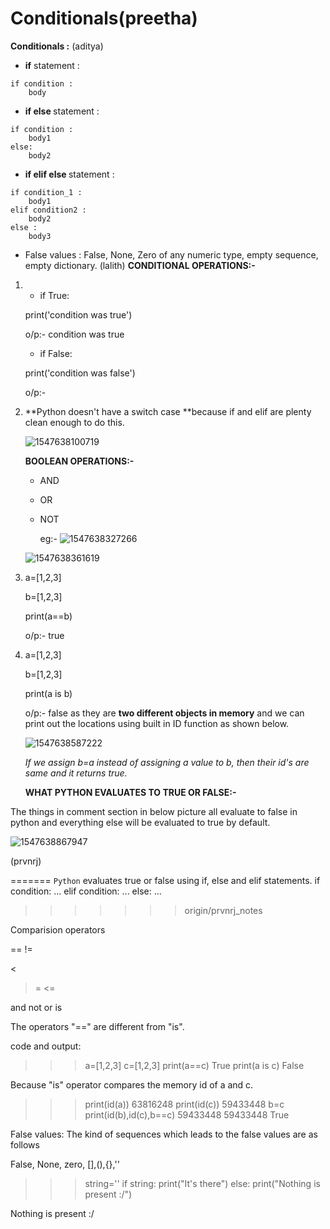 
# Conditionals(preetha)

**Conditionals :** (aditya)

* <b>if</b> statement :

```python3
if condition :
	body
```

* <b> if else </b> statement :

```python3
if condition :
	body1
else:
	body2
```

* <b> if elif else </b> statement :

```python3
if condition_1 :
	body1
elif condition2 :
	body2
else :
	body3
```

* False values : False, None, Zero of any numeric type, empty sequence, empty dictionary.
(lalith)
**CONDITIONAL OPERATIONS:-**

1. - if True:

   print('condition was true')

   o/p:- condition was true

   - if False:

   print('condition was false')

   o/p:-

2. **Python doesn't have a switch case **because if and elif are plenty clean enough to do this.

   ![1547638100719](https://github.com/adityakuppa26/Python-Notes/blob/lalith_notes/images/1547638100719.png)

   **BOOLEAN OPERATIONS:-**

   - AND

   - OR

   - NOT

     eg:- ![1547638327266](https://github.com/adityakuppa26/Python-Notes/blob/lalith_notes/images/1547638327266.png)

    ![1547638361619](https://github.com/adityakuppa26/Python-Notes/blob/lalith_notes/images/1547638361619.png)

1. a=[1,2,3]

   b=[1,2,3]

   print(a==b)

   o/p:- true

2. a=[1,2,3]

   b=[1,2,3]

   print(a is b)

   o/p:- false as they are **two different objects in memory** and we can print out the locations using built in ID function as shown below. 

   ![1547638587222](https://github.com/adityakuppa26/Python-Notes/blob/lalith_notes/images/1547638587222.png)

   *If we assign b=a instead of assigning a value to b, then their id's are same and it returns true.*

   **WHAT PYTHON EVALUATES TO TRUE OR FALSE:-**

The things in comment section in below picture all evaluate to false in python and everything else will be evaluated to true by default.

![1547638867947](https://github.com/adityakuppa26/Python-Notes/blob/lalith_notes/images/1547638867947.png)


(prvnrj)

=======
`Python` evaluates true or false using if, else and elif statements.
if condition:
   ...
elif condition:
   ...
else:
   ...
>>>>>>> origin/prvnrj_notes

Comparision operators

==
!=
>
<
>=
<=

and
not 
or
is

The operators "==" are different from "is".

code and output:

>>> a=[1,2,3]
>>> c=[1,2,3]
>>> print(a==c)
True
>>> print(a is c)
False

Because "is" operator compares the memory id of a and c.

>>> print(id(a))
63816248
>>> print(id(c))
59433448
>>> b=c
>>> print(id(b),id(c),b==c)
59433448 59433448 True

False values:
The kind of sequences which leads to the false values are as follows

False, None, zero, [],(),{},''

>>> string=''
>>> if string:
   print("It's there")
else:
   print("Nothing is present :/")

   
Nothing is present :/
